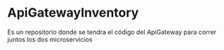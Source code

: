 # ApiGatewayInventory
Es un repositorio donde se tendra el código del ApiGateway para correr juntos los dos microservicios 
